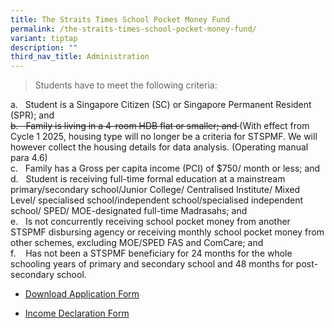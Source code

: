 ```yaml
---
title: The Straits Times School Pocket Money Fund
permalink: /the-straits-times-school-pocket-money-fund/
variant: tiptap
description: ""
third_nav_title: Administration
---
```

<blockquote>
<p>Students have to meet the following criteria:</p>
</blockquote>
<p>a. &nbsp; Student is a Singapore Citizen (SC) or Singapore Permanent Resident
(SPR); and
<br><s>b. &nbsp; Family is living in a 4-room HDB flat or smaller; and&nbsp;</s>(With
effect from Cycle 1 2025, housing type will no longer be a criteria for
STSPMF. We will however collect the housing details for data analysis.&nbsp;(Operating
manual para 4.6)
<br>c. &nbsp; Family has a Gross per capita income (PCI) of $750/ month or
less; and
<br>d. &nbsp; Student is receiving full-time formal education at a mainstream
primary/secondary school/Junior College/ Centralised Institute/ Mixed Level/
specialised school/independent school/specialised independent school/ SPED/
MOE-designated full-time Madrasahs; and
<br>e. &nbsp; Is not concurrently receiving school pocket money from another
STSPMF disbursing agency or receiving monthly school pocket money from
other schemes, excluding MOE/SPED FAS and ComCare; and
<br>f. &nbsp; &nbsp;Has not been a STSPMF beneficiary for 24 months for the
whole schooling years of primary and secondary school and 48 months for
post-secondary school.</p>
<ul data-tight="true" class="tight">
<li>
<p><a href="/files/Annex_A___2025_STSPMF_Application_Form_for_schools.pdf" rel="noopener noreferrer nofollow" target="_blank">Download Application Form</a>
</p>
</li>
<li>
<p><a href="/files/Annex_B___Income_declaration_form.pdf" rel="noopener noreferrer nofollow" target="_blank">Income Declaration Form</a>
</p>
</li>
</ul>
<p></p>